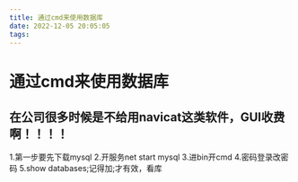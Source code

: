 ```yaml
---
title: 通过cmd来使用数据库
date: 2022-12-05 20:05:05
tags:
---
```


# 通过cmd来使用数据库

## 在公司很多时候是不给用navicat这类软件，GUI收费啊！！！！
1.第一步要先下载mysql
2.开服务net start mysql
3.进bin开cmd
4.密码登录改密码
5.show databases;记得加;才有效，看库